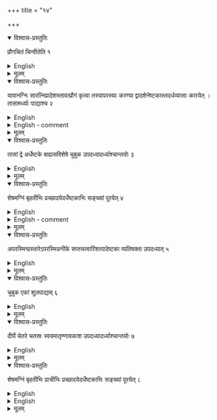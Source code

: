+++
title = "१४"

+++


<details open><summary>विश्वास-प्रस्तुतिः</summary>

प्रौगचितं चिन्वीतेति १
</details>

<details><summary>English</summary>

A fire-altar in the form of an isosceles triangle (prauga) is to be constructed as follows.
</details>

<details><summary>मूलम्</summary>

प्रौगचितं चिन्वीतेति १
</details>


<details open><summary>विश्वास-प्रस्तुतिः</summary>

यावानग्निः सारत्निप्रादेशस्तावत्प्रौगं कृत्वा तस्यापरस्याः करण्या द्वादशेनेष्टकास्तदर्धव्यासाः कारयेत् । तासामर्ध्याः पाद्याश्च २
</details>

<details><summary>English</summary>

An isosceles triangle equal in area to the (seven-fold) fire-altar with (two) aratnis and (one) pradeśa (that is, 7 sq. purușa) is laid. Bricks (called bṛhati) of length equal to one-twelfth of its western side and breadth equal to half (of the length) are to be made; then bricks which are half and quarter (of the bṛhatīs).
</details>

<details><summary>English - comment</summary>

THE CONSTRUCTION OF A FIRE-ALTAR IN THE FORM OF AN ISOSCELES TRIANGLE (PRAUGACITI)  

14.2. Measurement of the fire-altar and the types of bricks. The area of the fire-altar should be \\(7\frac{1}{2}\\) sq. pu. Under rule 2.7, Baudhayana has shown that an isosceles triangle of \\(7\frac{1}{2}\\) sq. pu. can be drawn from a square of double this area, that is, 15 sq. pu., by joining the mid-point E of the eastern side AD with two western corner points B and C (Fig. 52). The base BC and each side EB, EC are given by   

\\(BC=  \sqrt{15}\\) pu.  
\\(=120\sqrt{15}\\) ang.   
\\(= 464.76 or 464\frac{3}{4}\\) ang. approx.  

\\(EB = EC = 300 √3 ang. = 519.6 or 519\frac{1}{2} ang.\\)   

D. therefore explains that a square with 4642 ang. (= 465 ang) is to be first drawn and the required isosceles triangle constructed, as already stated, in the following terms: tasyā dvikaraṇī pādonapañcaṣaṣṭicatuḥśatāngulā (4643 ang) dvistāva- tyāścaturaśrakṛtāyāḥ pañcadaśapuruṣāyā bhūmeḥ karaņi | evam caturaśrīkṛtāyāḥ pūrvasyāḥ karaṇyā madhyācchroṇi pratyālikhet | tatra karṇarūpayoḥ pramāṇamardhonaviṁśatipañcaśatāṅgulayaḥ (5191 ang.) | tasya praugasyāparasyāḥ karaṇyāḥ pādonapañcaṣaşṭicatuḥśatāṅgulāyā...... |   


![](../images/fig53.png)   

Fig. 53. Types of bricks.  

The following four types of bricks are prescribed (Fig. 53): 

\\(B_{1}\\)  —a rectangular brick, bṛhati, \\(\frac{BC}{12}\times \frac{BC}{24} or 10\sqrt{15}\times 5\sqrt{15}\\)sq. aṅg.  

\\(B_{2}\\)  —a triangular brick half of the brhati, diagonally intersected.   

\\(B_{3}\\)  —a triangular quarter brick with long base, dirghapādyā.  

\\(B_{4}\\)  —a triangular quarter brick with short-base and pointed like a spear, śūlapādyā. 
</details>


<details><summary>मूलम्</summary>

यावानग्निः सारत्निप्रादेशस्तावत्प्रौगं कृत्वा तस्यापरस्याः करण्या द्वादशेनेष्टकास्तदर्धव्यासाः कारयेत् । तासामर्ध्याः पाद्याश्च २
</details>


<details open><summary>विश्वास-प्रस्तुतिः</summary>

तासां द्वे अर्धेष्टके बाह्यसविशेषे चुबुक उपदध्यादर्ध्याश्चान्तयोः ३
</details>

<details><summary>English</summary>

Of them, two half bricks with their hypotenuses turned outwards are to be placed in the apex and half bricks on both sides.
</details>

<details><summary>मूलम्</summary>

तासां द्वे अर्धेष्टके बाह्यसविशेषे चुबुक उपदध्यादर्ध्याश्चान्तयोः ३
</details>


<details open><summary>विश्वास-प्रस्तुतिः</summary>

शेषमग्निं बृहतीभिः प्रच्छादयेदर्धेष्टकाभिः सङ्ख्यां पूरयेत् ४
</details>

<details><summary>English</summary>

The rest of the fire-altar is to be covered with bṛhati and the number (of 200 bricks) is to be completed with half bricks.
</details>

<details><summary>English - comment</summary>

14.3-14.4. Placement of bricks in the first layer. All that these two rules say is that half bricks with their hypotenuses turned outside are to be placed on both sides and bṛhati bricks in the remaining space. It is easy to see that 200 bricks cannot be used to cover the altar in this way. The way it can be done is explained in the commentary.   

The praugaciti is divided into 24 rows west-east (Fig. 54), 12 on each side of the perpendicular line from the vertex to the middle of the base, and marked 1, 2, 3.............. 12. Bricks are placed as follows :—   

In the 1st row on each side  —\\(B_{2} — 2;\\)      total — 2  
In the 2nd row on each side  —\\(B_{2} — 6;\\)        "   — 6  
In the 3rd-10th row on each side 
(that is 16 rows)    —\\(B_{1} — 88; B_{2} — 16;\\)   "   — 104  
In the 11th row on each side   —\\(B_{2} — 42;\\)     "   — 42  
In the 12th row on each side  —\\(B_{2} — 46;\\)      "   — 46
        
        Total : —\\(B_{1} = 88; B_{2} — 112;\\)           200  

![](../images/fig55.png)   

Fig. 54. Arrangement of bricks in the praugaciti 1st layer.   

Fig. 55. Arrangement of bricks in the praugaciti 2nd layer.  
</details>


<details><summary>मूलम्</summary>

शेषमग्निं बृहतीभिः प्रच्छादयेदर्धेष्टकाभिः सङ्ख्यां पूरयेत् ४
</details>


<details open><summary>विश्वास-प्रस्तुतिः</summary>

अपरस्मिन्प्रस्तारेऽपरस्मिन्ननीके सप्तचत्वारिंशत्पादेष्टका व्यतिषक्ता उपदध्यात् ५
</details>

<details><summary>English</summary>

In the other layer, 47 quarter bricks mutually joined with one another are to be placed on the western side (of the triangle).
</details>

<details><summary>मूलम्</summary>

अपरस्मिन्प्रस्तारेऽपरस्मिन्ननीके सप्तचत्वारिंशत्पादेष्टका व्यतिषक्ता उपदध्यात् ५
</details>


<details open><summary>विश्वास-प्रस्तुतिः</summary>

चुबुक एकां शूलपाद्याम् ६
</details>

<details><summary>English</summary>

1 śūlapādyā (short-based quarter brick) in the apex (is to be placed).
</details>

<details><summary>मूलम्</summary>

चुबुक एकां शूलपाद्याम् ६
</details>


<details open><summary>विश्वास-प्रस्तुतिः</summary>

दीर्घे चेतरे चतस्रः स्वयमातृण्णावकाश उपदध्यादर्ध्याश्चान्तयोः ७
</details>

<details><summary>English</summary>

4 quarter bricks,—2 wide-based (dīrghapādyā) and 2 of the other type (e.g. short-based, śūlapādyā), are to be placed in the space of the svayamātṛṇṇa, and half bricks on the two sides.
</details>

<details><summary>मूलम्</summary>

दीर्घे चेतरे चतस्रः स्वयमातृण्णावकाश उपदध्यादर्ध्याश्चान्तयोः ७
</details>


<details open><summary>विश्वास-प्रस्तुतिः</summary>

शेषमग्निं बृहतीभिः प्राचीभिः प्रच्छादयेदर्धेष्टकाभिः सङ्ख्यां पूरयेत् ८
</details>

<details><summary>English</summary>

The rest of the fire-altar is to be covered with bṛhatī bricks (with length) turned towards east, and the number (of 200 bricks) is to be completed with half bricks.
</details>

<details><summary>English</summary>

14.5-14.8. Placement of bricks in the second layer, For the second layer, the rules direct the placement of 47 \\(B_{4}s\\) at the western end of the fire-altar, 1 \\(B_{4}\\) at the apex, 2 \\(B_{3}s\\) and 2 \\(B_{4}s\\) to fill up the svayamātṛṇṇa space in the middle, \\(B_{2}\\) bricks at the sides and \\(B_{1}s\\) in the remaining space. The total number of 200 bricks can be completed in the following manner as explained by the commentator (Fig. 55):   

(a) In the apex:                                                                                        \\(B_{4}\\) — 1  

(b) In the western end (base), vertices and bases alternately turned in opposite direction :            \\(B_{4}\\) — 47   

(c) In between, there are 11 rows south-north of which sides are filled with \\(B_{2}s\\):              \\(B_{2}\\) — 22  

(d) In the centre of the middle row —\\(B_{3} — 2; B_{4}—2\\)                                                 Total — 4  

(e) In the 4th and 5th row, 3 \\(B_{1}s\\) are replaced by 6 \\(B_{2}s\\) each:                      \\(B_{2}\\)  —  12    

(f) In the remaining space:                                                                          \\(B_{1}\\)  — 114  

                Total \\(B_{1} — 114; B_{2}—34 ; B_{3} — 2; B_{4}—50\\)                                            200


(asminprastāre caturdaśaśatam bṛhatyaḥ | catustriṁśadardhyāḥ | pañcāśacchūlapādyāḥ | dve dirghapādye | — D.) 
</details>

<details><summary>मूलम्</summary>

शेषमग्निं बृहतीभिः प्राचीभिः प्रच्छादयेदर्धेष्टकाभिः सङ्ख्यां पूरयेत् ८
</details>
